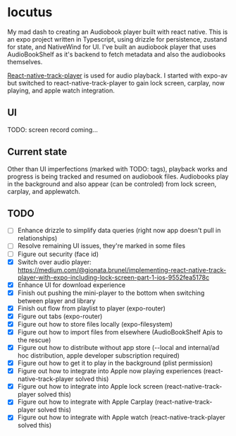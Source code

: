 # locutus

My mad dash to creating an Audiobook player built with react native. This is an expo project written in Typescript, using drizzle for persistence, zustand for state, and NativeWind for UI. I've built an audiobook player that uses AudioBookShelf as it's backend to fetch metadata and also the audiobooks themselves.

[React-native-track-player](https://rntp.dev) is used for audio playback. I started with expo-av but switched to react-native-track-player to gain lock screen, carplay, now playing, and apple watch integration.

## UI

TODO: screen record coming...

## Current state

Other than UI imperfections (marked with TODO: tags), playback works and progress is being tracked and resumed on audiobook files. Audiobooks play in the background and also appear (can be controled) from lock screen, carplay, and applewatch.

## TODO

* [ ] Enhance drizzle to simplify data queries (right now app doesn't pull in relationships)
* [ ] Resolve remaining UI issues, they're marked in some files
* [ ] Figure out security (face id)
* [X] Switch over audio player: <https://medium.com/@gionata.brunel/implementing-react-native-track-player-with-expo-including-lock-screen-part-1-ios-9552fea5178c>
* [X] Enhance UI for download experience
* [X] Finish out pushing the mini-player to the bottom when switching between player and library
* [X] Finish out flow from playlist to player (expo-router)
* [X] Figure out tabs (expo-router)
* [X] Figure out how to store files locally (expo-filesystem)
* [X] Figure out how to import files from elsewhere (AudioBookShelf Apis to the rescue)
* [X] Figure out how to distribute without app store (--local and internal/ad hoc distribution, apple developer subscription required)
* [X] Figure out how to get it to play in the background (plist permission)
* [X] Figure out how to integrate into Apple now playing experiences (react-native-track-player solved this)
* [X] Figure out how to integrate into Apple lock screen (react-native-track-player solved this)
* [X] Figure out how to integrate with Apple Carplay (react-native-track-player solved this)
* [X] Figure out how to integrate with Apple watch (react-native-track-player solved this)
